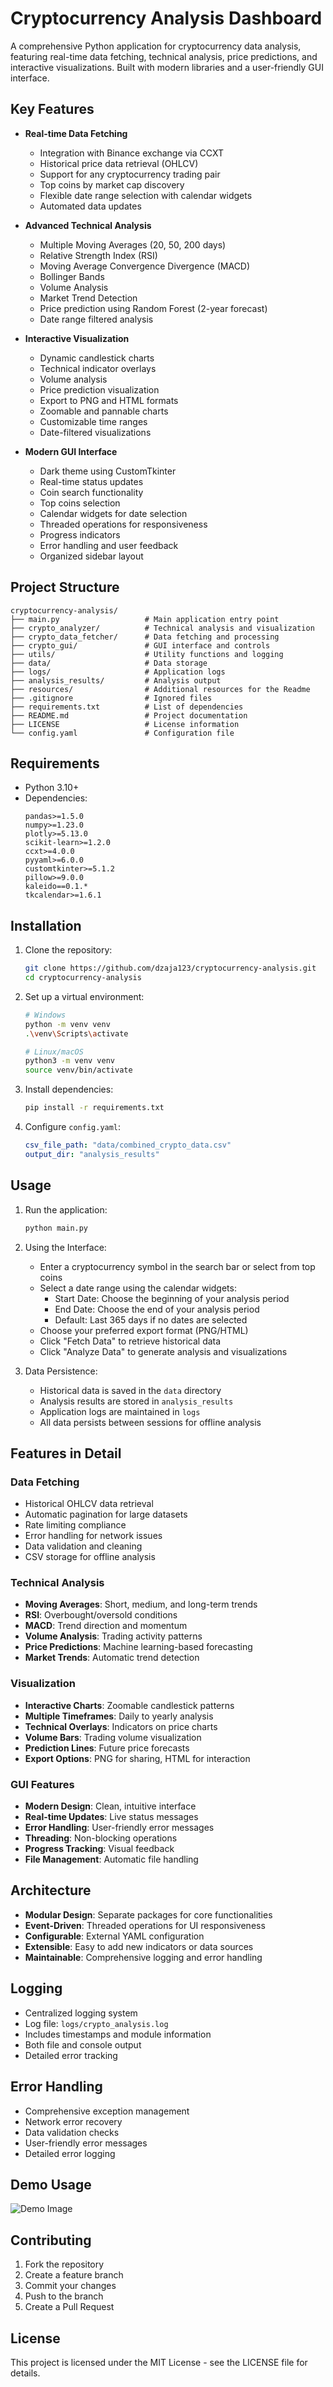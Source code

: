 # Cryptocurrency Analysis Dashboard

A comprehensive Python application for cryptocurrency data analysis, featuring real-time data fetching, technical analysis, price predictions, and interactive visualizations. Built with modern libraries and a user-friendly GUI interface.

## Key Features

- **Real-time Data Fetching**
  - Integration with Binance exchange via CCXT
  - Historical price data retrieval (OHLCV)
  - Support for any cryptocurrency trading pair
  - Top coins by market cap discovery
  - Flexible date range selection with calendar widgets
  - Automated data updates

- **Advanced Technical Analysis**
  - Multiple Moving Averages (20, 50, 200 days)
  - Relative Strength Index (RSI)
  - Moving Average Convergence Divergence (MACD)
  - Bollinger Bands
  - Volume Analysis
  - Market Trend Detection
  - Price prediction using Random Forest (2-year forecast)
  - Date range filtered analysis

- **Interactive Visualization**
  - Dynamic candlestick charts
  - Technical indicator overlays
  - Volume analysis
  - Price prediction visualization
  - Export to PNG and HTML formats
  - Zoomable and pannable charts
  - Customizable time ranges
  - Date-filtered visualizations

- **Modern GUI Interface**
  - Dark theme using CustomTkinter
  - Real-time status updates
  - Coin search functionality
  - Top coins selection
  - Calendar widgets for date selection
  - Threaded operations for responsiveness
  - Progress indicators
  - Error handling and user feedback
  - Organized sidebar layout

## Project Structure

```
cryptocurrency-analysis/
├── main.py                   # Main application entry point
├── crypto_analyzer/          # Technical analysis and visualization
├── crypto_data_fetcher/      # Data fetching and processing
├── crypto_gui/               # GUI interface and controls
├── utils/                    # Utility functions and logging
├── data/                     # Data storage
├── logs/                     # Application logs
├── analysis_results/         # Analysis output
├── resources/                # Additional resources for the Readme
├── .gitignore                # Ignored files
├── requirements.txt          # List of dependencies
├── README.md                 # Project documentation
├── LICENSE                   # License information
└── config.yaml               # Configuration file
```

## Requirements

- Python 3.10+
- Dependencies:
  ```
  pandas>=1.5.0
  numpy>=1.23.0
  plotly>=5.13.0
  scikit-learn>=1.2.0
  ccxt>=4.0.0
  pyyaml>=6.0.0
  customtkinter>=5.1.2
  pillow>=9.0.0
  kaleido==0.1.*
  tkcalendar>=1.6.1
  ```

## Installation

1. Clone the repository:
   ```bash
   git clone https://github.com/dzaja123/cryptocurrency-analysis.git
   cd cryptocurrency-analysis
   ```

2. Set up a virtual environment:
   ```bash
   # Windows
   python -m venv venv
   .\venv\Scripts\activate

   # Linux/macOS
   python3 -m venv venv
   source venv/bin/activate
   ```

3. Install dependencies:
   ```bash
   pip install -r requirements.txt
   ```

4. Configure `config.yaml`:
   ```yaml
   csv_file_path: "data/combined_crypto_data.csv"
   output_dir: "analysis_results"
   ```

## Usage

1. Run the application:
   ```bash
   python main.py
   ```

2. Using the Interface:
   - Enter a cryptocurrency symbol in the search bar or select from top coins
   - Select a date range using the calendar widgets:
     * Start Date: Choose the beginning of your analysis period
     * End Date: Choose the end of your analysis period
     * Default: Last 365 days if no dates are selected
   - Choose your preferred export format (PNG/HTML)
   - Click "Fetch Data" to retrieve historical data
   - Click "Analyze Data" to generate analysis and visualizations

3. Data Persistence:
   - Historical data is saved in the `data` directory
   - Analysis results are stored in `analysis_results`
   - Application logs are maintained in `logs`
   - All data persists between sessions for offline analysis

## Features in Detail

### Data Fetching
- Historical OHLCV data retrieval
- Automatic pagination for large datasets
- Rate limiting compliance
- Error handling for network issues
- Data validation and cleaning
- CSV storage for offline analysis

### Technical Analysis
- **Moving Averages**: Short, medium, and long-term trends
- **RSI**: Overbought/oversold conditions
- **MACD**: Trend direction and momentum
- **Volume Analysis**: Trading activity patterns
- **Price Predictions**: Machine learning-based forecasting
- **Market Trends**: Automatic trend detection

### Visualization
- **Interactive Charts**: Zoomable candlestick patterns
- **Multiple Timeframes**: Daily to yearly analysis
- **Technical Overlays**: Indicators on price charts
- **Volume Bars**: Trading volume visualization
- **Prediction Lines**: Future price forecasts
- **Export Options**: PNG for sharing, HTML for interaction

### GUI Features
- **Modern Design**: Clean, intuitive interface
- **Real-time Updates**: Live status messages
- **Error Handling**: User-friendly error messages
- **Threading**: Non-blocking operations
- **Progress Tracking**: Visual feedback
- **File Management**: Automatic file handling

## Architecture

- **Modular Design**: Separate packages for core functionalities
- **Event-Driven**: Threaded operations for UI responsiveness
- **Configurable**: External YAML configuration
- **Extensible**: Easy to add new indicators or data sources
- **Maintainable**: Comprehensive logging and error handling

## Logging

- Centralized logging system
- Log file: `logs/crypto_analysis.log`
- Includes timestamps and module information
- Both file and console output
- Detailed error tracking

## Error Handling

- Comprehensive exception management
- Network error recovery
- Data validation checks
- User-friendly error messages
- Detailed error logging

## Demo Usage

![Demo Image](resources/demo.gif)

## Contributing

1. Fork the repository
2. Create a feature branch
3. Commit your changes
4. Push to the branch
5. Create a Pull Request

## License

This project is licensed under the MIT License - see the LICENSE file for details.
